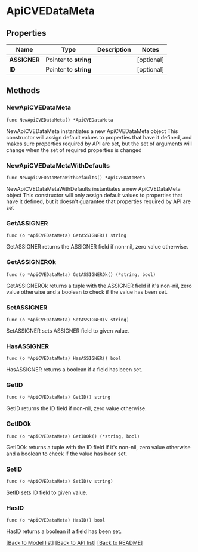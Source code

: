 # ApiCVEDataMeta

## Properties

Name | Type | Description | Notes
------------ | ------------- | ------------- | -------------
**ASSIGNER** | Pointer to **string** |  | [optional] 
**ID** | Pointer to **string** |  | [optional] 

## Methods

### NewApiCVEDataMeta

`func NewApiCVEDataMeta() *ApiCVEDataMeta`

NewApiCVEDataMeta instantiates a new ApiCVEDataMeta object
This constructor will assign default values to properties that have it defined,
and makes sure properties required by API are set, but the set of arguments
will change when the set of required properties is changed

### NewApiCVEDataMetaWithDefaults

`func NewApiCVEDataMetaWithDefaults() *ApiCVEDataMeta`

NewApiCVEDataMetaWithDefaults instantiates a new ApiCVEDataMeta object
This constructor will only assign default values to properties that have it defined,
but it doesn't guarantee that properties required by API are set

### GetASSIGNER

`func (o *ApiCVEDataMeta) GetASSIGNER() string`

GetASSIGNER returns the ASSIGNER field if non-nil, zero value otherwise.

### GetASSIGNEROk

`func (o *ApiCVEDataMeta) GetASSIGNEROk() (*string, bool)`

GetASSIGNEROk returns a tuple with the ASSIGNER field if it's non-nil, zero value otherwise
and a boolean to check if the value has been set.

### SetASSIGNER

`func (o *ApiCVEDataMeta) SetASSIGNER(v string)`

SetASSIGNER sets ASSIGNER field to given value.

### HasASSIGNER

`func (o *ApiCVEDataMeta) HasASSIGNER() bool`

HasASSIGNER returns a boolean if a field has been set.

### GetID

`func (o *ApiCVEDataMeta) GetID() string`

GetID returns the ID field if non-nil, zero value otherwise.

### GetIDOk

`func (o *ApiCVEDataMeta) GetIDOk() (*string, bool)`

GetIDOk returns a tuple with the ID field if it's non-nil, zero value otherwise
and a boolean to check if the value has been set.

### SetID

`func (o *ApiCVEDataMeta) SetID(v string)`

SetID sets ID field to given value.

### HasID

`func (o *ApiCVEDataMeta) HasID() bool`

HasID returns a boolean if a field has been set.


[[Back to Model list]](../README.md#documentation-for-models) [[Back to API list]](../README.md#documentation-for-api-endpoints) [[Back to README]](../README.md)


